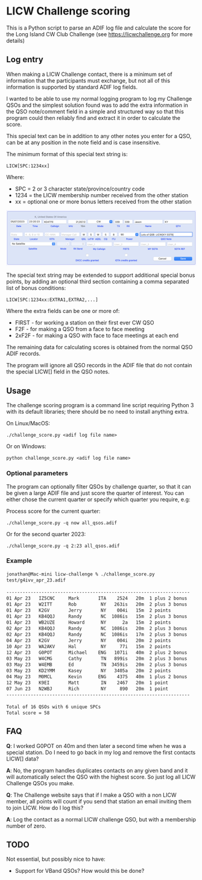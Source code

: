 # LICW Challenge scoring
This is a Python script to parse an ADIF log file and calculate the score for the Long Island CW Club Challenge (see https://licwchallenge.org for more details)

## Log entry

When making a LICW Challenge contact, there is a minimum set of information that the participants must exchange,
but not all of this information is supported by standard ADIF log fields.

I wanted to be able to use my normal logging program to log my Challenge QSOs and the simplest solution
found was to add the extra information in the QSO note/comment field in a simple and structured way so that this
program could then reliably find and extract it in order to calculate the score.

This special text can be in addition to any other notes you enter for a QSO, can be at any position in
the note field and is case insensitive.

The minimum format of this special text string is:

```
LICW[SPC:1234xx]
```

Where:

* SPC = 2 or 3 character state/province/country code
* 1234 = the LICW membership number received from the other station
* xx = optional one or more bonus letters received from the other station

![example QSO entry](images/qso_entry.png)

The special text string may be extended to support additional special bonus points, by
adding an optional third section containing a comma separated list of bonus conditions:

```
LICW[SPC:1234xx:EXTRA1,EXTRA2,...]
```
Where the extra fields can be one or more of:

* FIRST - for working a station on their first ever CW QSO
* F2F   - for making a QSO from a face to face meeting
* 2xF2F - for making a QSO with face to face meetings at each end

The remaining data for calculating scores is obtained from the normal QSO ADIF records.

The program will ignore all QSO records in the ADIF file that do not contain the special
LICW[] field in the QSO notes.

## Usage

The challenge scoring program is a command line script requiring Python 3 with its
default libraries; there should be no need to install anything extra.

On Linux/MacOS:

```
./challenge_score.py <adif log file name>
```

Or on Windows:

```
python challenge_score.py <adif log file name>
```

### Optional parameters

The program can optionally filter QSOs by challenge quarter, so that it can be given
a large ADIF file and just score the quarter of interest. You can either chose the
current quarter or specify which quarter you require, e.g:

Process score for the current quarter:

```
./challenge_score.py -q now all_qsos.adif
```

Or for the second quarter 2023:

```
./challenge_score.py -q 2:23 all_qsos.adif
```

### Example

```
jonathan@Mac-mini licw-challenge % ./challenge_score.py test/g4ivv_apr_23.adif

--------------------------------------------------------------------
01 Apr 23   IZ5CNC     Mark       ITA    2524   20m  1 plus 2 bonus
01 Apr 23   W2ITT      Rob         NY   263is   20m  2 plus 3 bonus
01 Apr 23   K2GV       Jerry       NY    004i   15m  2 points
01 Apr 23   KB4QQJ     Randy       NC  1086is   15m  2 plus 3 bonus
01 Apr 23   WB2UZE     Howard      NY      2a   15m  2 points
02 Apr 23   KB4QQJ     Randy       NC  1086is   20m  2 plus 3 bonus
02 Apr 23   KB4QQJ     Randy       NC  1086is   17m  2 plus 3 bonus
04 Apr 23   K2GV       Jerry       NY    004i   20m  2 points
10 Apr 23   WA2AKV     Hal         NY     77i   15m  2 points
12 Apr 23   G0POT      Michael    ENG   1071i   40m  2 plus 2 bonus
03 May 23   W4CMG      Cathy       TN   899is   20m  2 plus 3 bonus
03 May 23   W4EMB      Ed          TN  3459is   20m  2 plus 3 bonus
03 May 23   KD2YMM     Kasey       NY   3405a   20m  2 points
04 May 23   M0MCL      Kevin      ENG    4375   40m  1 plus 2 bonus
12 May 23   K9EI       Matt        IN    2467   20m  1 point
07 Jun 23   N2WBJ      Rich        NY     890   20m  1 point
--------------------------------------------------------------------

Total of 16 QSOs with 6 unique SPCs
Total score = 58
```

## FAQ

__Q__: I worked G0POT on 40m and then later a second time when he was a special station.
Do I need to go back in my log and remove the first contacts LICW[] data?

__A__: No, the program handles duplicates contacts on any given band and it will automatically
select the QSO with the highest score. So just log all LICW Challenge QSOs you make.

__Q__: The Challenge website says that if I make a QSO with a non LICW member, all points
will count if you send that station an email inviting them to join LICW. How do I log this?

__A__: Log the contact as a normal LICW challenge QSO, but with a membership number of zero.

## TODO

Not essential, but possibly nice to have:

* Support for VBand QSOs? How would this be done?

